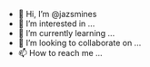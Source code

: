 - 👋 Hi, I’m @jazsmines
- 👀 I’m interested in ...
- 🌱 I’m currently learning ...
- 💞️ I’m looking to collaborate on ...
- 📫 How to reach me ...

<!---
jazsmines/jazsmines is a ✨ special ✨ repository because its `README.md` (this file) appears on your GitHub profile.
You can click the Preview link to take a look at your changes.
--->
